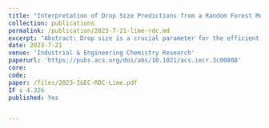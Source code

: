 ```yaml
---
title: "Interpretation of Drop Size Predictions from a Random Forest Model Using Local Interpretable Model-Agnostic Explanations (LIME) in a Rotating Disc Contactor"
collection: publications
permalink: /publication/2023-7-21-lime-rdc.md
excerpt: "Abstract: Drop size is a crucial parameter for the efficient design and operation of the rotating disc contactor (RDC) in liquid–liquid extraction. The current work focuses on providing local and global explanations for the prediction of the drop size in a rotating disc contactor (RDC). The Random Forest (RF) regression model is a robust machine learning algorithm that can accurately capture complex relationships in the data. However, the interpretability of the model is limited. In order to address the issue of interpretability of the developed RF model, in the current work, we employed Local Interpretable Model-Agnostic Explanations (LIME) of the predictions of the RF model. This provides both local and global views of the model and thereby helps one to gain insights into the factors influencing predictions. We have provided local explanations depicting the impact of different attributes on the prediction of the output for any given input example. We have also obtained global feature importance, providing the top subset of informative attributes. We have also developed local surrogate models incorporating second order attribute interactions. This has provided important information about the effect of interactions on the drop size prediction. By augmenting the random forest model with LIME, it is possible to develop a more accurate and interpretable model for estimating the drop size in RDCs, ultimately leading to improved performance and efficiency."
date: 2023-7-21
venue: 'Industrial & Engineering Chemistry Research'
paperurl: 'https://pubs.acs.org/doi/abs/10.1021/acs.iecr.3c00808'
core:   
code: 
paper: /files/2023-I&EC-RDC-Lime.pdf
IF : 4.326
published: Yes


---
```



    

